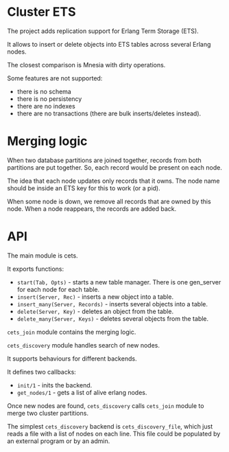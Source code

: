 # Cluster ETS

The project adds replication support for Erlang Term Storage (ETS).

It allows to insert or delete objects into ETS tables across several Erlang nodes.

The closest comparison is Mnesia with dirty operations.

Some features are not supported:
- there is no schema
- there is no persistency
- there are no indexes
- there are no transactions (there are bulk inserts/deletes instead).

# Merging logic

When two database partitions are joined together, records from both partitions
are put together. So, each record would be present on each node.

The idea that each node updates only records that it owns. The node name
should be inside an ETS key for this to work (or a pid).

When some node is down, we remove all records that are owned by this node.
When a node reappears, the records are added back.

# API

The main module is cets.

It exports functions:

- `start(Tab, Opts)` - starts a new table manager.
   There is one gen_server for each node for each table.
- `insert(Server, Rec)` - inserts a new object into a table.
- `insert_many(Server, Records)` - inserts several objects into a table.
- `delete(Server, Key)` - deletes an object from the table.
- `delete_many(Server, Keys)` - deletes several objects from the table.

`cets_join` module contains the merging logic.

`cets_discovery` module handles search of new nodes.

It supports behaviours for different backends.

It defines two callbacks:

- `init/1` - inits the backend.
- `get_nodes/1` - gets a list of alive erlang nodes.

Once new nodes are found, `cets_discovery` calls `cets_join` module to merge two
cluster partitions.

The simplest `cets_discovery` backend is `cets_discovery_file`, which just reads
a file with a list of nodes on each line. This file could be populated by an
external program or by an admin.
